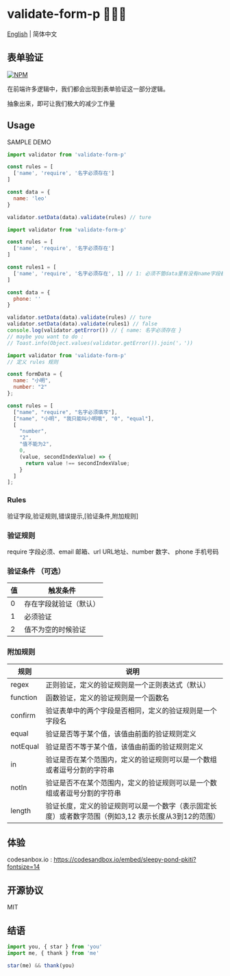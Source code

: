 # validate-form-p 🎉🎉📄

[English](./README.md) | 简体中文

## 表单验证 

[![NPM](https://nodei.co/npm/validate-form-p.png)](https://nodei.co/npm/validate-form-p/)

在前端许多逻辑中，我们都会出现到表单验证这一部分逻辑。

抽象出来，即可让我们极大的减少工作量

## Usage

SAMPLE DEMO

```js
import validator from 'validate-form-p'

const rules = [
  ['name', 'require', '名字必须存在']
]

const data = {
  name: 'leo'
}

validator.setData(data).validate(rules) // ture
```

```js
import validator from 'validate-form-p'

const rules = [
  ['name', 'require', '名字必须存在']
]

const rules1 = [
  ['name', 'require', '名字必须存在', 1] // 1: 必须不管data里有没有name字段都进行校验
]

const data = {
  phone: ''
}

validator.setData(data).validate(rules) // ture
validator.setData(data).validate(rules1) // false
console.log(validator.getError()) // { name: 名字必须存在 }
// maybe you want to do : 
// Toast.info(Object.values(validator.getError()).join('，'))
```

```js
import validator from 'validate-form-p'
// 定义 rules 规则

const formData = {
  name: "小明",
  number: "2"
};

const rules = [
  ["name", "require", "名字必须填写"],
  ["name", "小明", "我只能叫小明哦", "0", "equal"],
  [
    "number",
    "2",
    "值不能为2",
    0,
    (value, secondIndexValue) => {
      return value !== secondIndexValue;
    }
  ]
];
```

### Rules

验证字段,验证规则,错误提示,[验证条件,附加规则]


### 验证规则

require 字段必须、email 邮箱、url URL地址、number 数字、 phone 手机号码


### 验证条件 （可选）
|值|触发条件|
|---|----|
|0|存在字段就验证（默认）|
|1|必须验证|
|2|值不为空的时候验证|


### 附加规则
|规则|说明|
|----|----|
|regex|正则验证，定义的验证规则是一个正则表达式（默认）|
|function|函数验证，定义的验证规则是一个函数名|
|confirm|验证表单中的两个字段是否相同，定义的验证规则是一个字段名|
|equal|验证是否等于某个值，该值由前面的验证规则定义|
|notEqual|验证是否不等于某个值，该值由前面的验证规则定义|
|in|验证是否在某个范围内，定义的验证规则可以是一个数组或者逗号分割的字符串|
|notIn|验证是否不在某个范围内，定义的验证规则可以是一个数组或者逗号分割的字符串|
|length|验证长度，定义的验证规则可以是一个数字（表示固定长度）或者数字范围（例如3,12 表示长度从3到12的范围）|


## 体验

codesanbox.io : https://codesandbox.io/embed/sleepy-pond-pkiti?fontsize=14

## 开源协议
MIT

## 结语
```js
import you, { star } from 'you'
import me, { thank } from 'me'

star(me) && thank(you)
```
